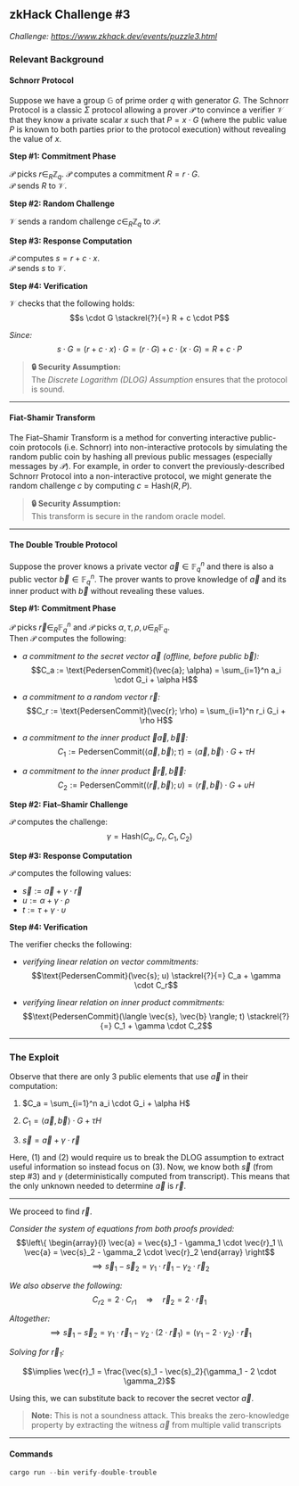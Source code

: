 ## zkHack Challenge #3  
*Challenge: https://www.zkhack.dev/events/puzzle3.html*

### Relevant Background

#### Schnorr Protocol

Suppose we have a group $\mathbb{G}$ of prime order $q$ with generator $G$.
The Schnorr Protocol is a classic $\Sigma$ protocol allowing a prover $\mathcal{P}$ to convince a verifier $\mathcal{V}$ that they know a private scalar $x$ such that $P = x \cdot G$ (where the public value $P$ is known to both parties prior to the protocol execution) without revealing the value of $x$.

**Step \#1: Commitment Phase**

$\mathcal{P}$ picks $r \in_{R} \mathbb{Z}_q$. $\mathcal{P}$ computes a commitment $R = r \cdot G$.  
$\mathcal{P}$ sends $R$ to $\mathcal{V}$.

**Step \#2: Random Challenge**

$\mathcal{V}$ sends a random challenge $c \in_{R} \mathbb{Z}_q$ to $\mathcal{P}$.

**Step \#3: Response Computation**

$\mathcal{P}$ computes $s = r + c \cdot x$.  
$\mathcal{P}$ sends $s$ to $\mathcal{V}$.

**Step \#4: Verification**

$\mathcal{V}$ checks that the following holds:
$$s \cdot G \stackrel{?}{=} R + c \cdot P$$

*Since:*
$$s \cdot G = (r + c \cdot x) \cdot G = (r \cdot G) + c \cdot (x \cdot G) = R + c \cdot P$$

> **🔒 Security Assumption:**  
> The *Discrete Logarithm (DLOG) Assumption* ensures that the protocol is sound. 

---

#### Fiat-Shamir Transform

The Fiat–Shamir Transform is a method for converting interactive public-coin protocols (i.e. Schnorr) into non-interactive protocols by simulating the random public coin by hashing all previous public messages (especially messages by $\mathcal{P}$). For example, in order to convert the previously-described Schnorr Protocol into a non-interactive protocol, we might generate the random challenge $c$ by computing $c = \text{Hash}(R, P)$.

> **🔒 Security Assumption:**  
> This transform is secure in the random oracle model. 

---

#### The Double Trouble Protocol

Suppose the prover knows a private vector $\vec{a} \in \mathbb{F}_q^n$ and there is also a public vector $\vec{b} \in \mathbb{F}_q^n$.   The prover wants to prove knowledge of $\vec{a}$ and its inner product with $\vec{b}$ without revealing these values.

**Step #1: Commitment Phase**

$\mathcal{P}$ picks $\vec{r} \in_{R} \mathbb{F}_q^n$ and $\mathcal{P}$ picks $\alpha, \tau, \rho, \upsilon \in_{R} \mathbb{F}_q$.  
Then $\mathcal{P}$ computes the following:

- *a commitment to the secret vector $\vec{a}$ (offline, before public $\vec{b}$):*  
  $$C_a := \text{PedersenCommit}(\vec{a}; \alpha) = \sum_{i=1}^n a_i \cdot G_i + \alpha H$$

- *a commitment to a random vector $\vec{r}$:*  
  $$C_r := \text{PedersenCommit}(\vec{r}; \rho) = \sum_{i=1}^n r_i G_i + \rho H$$

- *a commitment to the inner product $\langle \vec{a}, \vec{b} \rangle$:*   
  $$C_1 := \text{PedersenCommit}(\langle \vec{a}, \vec{b} \rangle; \tau) = \langle \vec{a}, \vec{b} \rangle \cdot G + \tau H$$

- *a commitment to the inner product $\langle \vec{r}, \vec{b} \rangle$:*  
  $$C_2 := \text{PedersenCommit}(\langle \vec{r}, \vec{b} \rangle; \upsilon) = \langle \vec{r}, \vec{b} \rangle \cdot G + \upsilon H$$

**Step #2: Fiat–Shamir Challenge**  

$\mathcal{P}$ computes the challenge:
$$\gamma = \text{Hash}(C_a, C_r, C_1, C_2)$$

**Step #3: Response Computation**  

$\mathcal{P}$ computes the following values:
- $\vec{s} := \vec{a} + \gamma \cdot \vec{r}$
- $u := \alpha + \gamma \cdot \rho$
- $t := \tau + \gamma \cdot \upsilon$

**Step #4: Verification**

The verifier checks the following:

- *verifying linear relation on vector commitments:*
  $$\text{PedersenCommit}(\vec{s}; u) \stackrel{?}{=} C_a + \gamma \cdot C_r$$

- *verifying linear relation on inner product commitments:*
  $$\text{PedersenCommit}(\langle \vec{s}, \vec{b} \rangle; t) \stackrel{?}{=} C_1 + \gamma \cdot C_2$$

---

### The Exploit

Observe that there are only 3 public elements that use $\vec{a}$ in their computation:

1. $C_a = \sum_{i=1}^n a_i \cdot G_i + \alpha H$ 

2. $C_1 = \langle \vec{a}, \vec{b} \rangle \cdot G + \tau H$ 

3. $\vec{s} = \vec{a} + \gamma \cdot \vec{r}$

Here, (1) and (2) would require us to break the DLOG assumption to extract useful information so instead focus on (3).
Now, we know both $\vec{s}$ (from step #3) and $\gamma$ (deterministically computed from transcript). This means that the only unknown needed to determine $\vec{a}$ is $\vec{r}$.

---  
  
We proceed to find $\vec{r}$.  

*Consider the system of equations from both proofs provided:*
$$\left\{
\begin{array}{l}
\vec{a} = \vec{s}_1 - \gamma_1 \cdot \vec{r}_1 \\
\vec{a} = \vec{s}_2 - \gamma_2 \cdot \vec{r}_2
\end{array}
\right$$
$$\implies \vec{s}_1 - \vec{s}_2 = \gamma_1 \cdot \vec{r}_1 - \gamma_2 \cdot \vec{r}_2$$

*We also observe the following:*
$$C_{r2} = 2 \cdot C_{r1} \quad \Rightarrow \quad \vec{r}_2 = 2 \cdot \vec{r}_1$$

*Altogether:*
$$\implies \vec{s}_1 - \vec{s}_2 = \gamma_1 \cdot \vec{r}_1 - \gamma_2 \cdot (2 \cdot \vec{r}_1) = (\gamma_1 - 2 \cdot \gamma_2) \cdot \vec{r}_1$$

*Solving for $\vec{r}_1$:*

$$\implies \vec{r}_1 = \frac{\vec{s}_1 - \vec{s}_2}{\gamma_1 - 2 \cdot \gamma_2}$$

Using this, we can substitute back to recover the secret vector $\vec{a}$.

> **Note:** This is not a soundness attack. This breaks the zero-knowledge property by extracting the witness $\vec{a}$ from multiple valid transcripts

---

#### Commands

```rust
cargo run --bin verify-double-trouble
```
